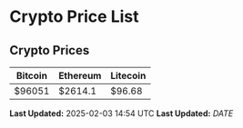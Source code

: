 # Crypto Price List

## Crypto Prices
| Bitcoin | Ethereum | Litecoin |
| ------- | -------- | -------- |
| $96051 | $2614.1 | $96.68 |
**Last Updated:** 2025-02-03 14:54 UTC
**Last Updated:** $DATE$
